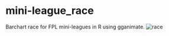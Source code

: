 # mini-league_race
Barchart race for FPL mini-leagues in R using gganimate. 
![race](https://github.com/fplshiny/mini-league_race/blob/master/mini-league.gif)
